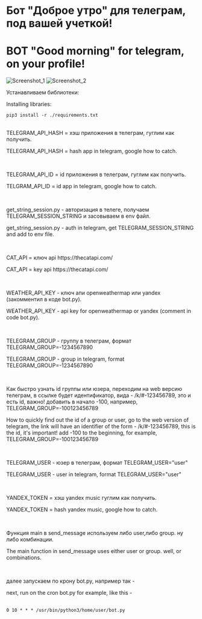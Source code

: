 # Бот "Доброе утро" для телеграм, под вашей учеткой!
# BOT "Good morning" for telegram, on your profile!
![Screenshot_1](https://user-images.githubusercontent.com/12657938/235433999-d8163841-6a49-49e1-a67c-31f1a71cb5d5.png)
![Screenshot_2](https://user-images.githubusercontent.com/12657938/235433924-9e9af9e4-521d-4e42-bb51-96fc7ff224a4.png)

<p>Устанавливаем библиотеки:</p>
<p>Installing libraries:</p>

<code>pip3 install -r ./requirements.txt</code>
</br>
</br>
<p>TELEGRAM_API_HASH = хэш приложения в телеграм, гуглим как получить.</p>
<p>TELEGRAM_API_HASH = hash app in telegram, google how to catch.</p>
</br>
<p>TELEGRAM_API_ID = id приложения в телеграм, гуглим как получить. </p>
<p>TELGRAM_API_ID = id app in telegram, google how to catch.</p>
</br>
<p>get_string_session.py - авторизация в телеге, получаем TELEGRAM_SESSION_STRING и засовываем в env файл.</p>
<p>get_string_session.py - auth in telegram, get TELEGRAM_SESSION_STRING and add to env file.</p>
</br>
<p>CAT_API = ключ api https://thecatapi.com/</p>
<p>CAT_API = key api https://thecatapi.com/</p>
</br>
<p>WEATHER_API_KEY - ключ апи openweathermap или yandex (закомментил в коде bot.py).</p>
<p>WEATHER_API_KEY - api key for openweathermap or yandex (comment in code bot.py).</p>
</br>
<p>TELEGRAM_GROUP - группу в телеграм, формат TELEGRAM_GROUP=-1234567890</p>
<p>TELEGRAM_GROUP - group in telegram, format TELEGRAM_GROUP=-1234567890</p>
</br>
<p>Как быстро узнать id группы или юзера, переходим на web версию телеграм, в ссылке будет идентификатор, вида - /k/#-123456789, это и есть id, важно! добавить в начало -100, например, TELEGRAM_GROUP=-100123456789</p>
<p>How to quickly find out the id of a group or user, go to the web version of telegram, the link will have an identifier of the form - /k/#-123456789, this is the id, it's important! add -100 to the beginning, for example, TELEGRAM_GROUP=-100123456789</p>
</br>
<p>TELEGRAM_USER - юзер в телеграм, формат TELEGRAM_USER="user"</p>
<p>TELEGRAM_USER - user in telegram, format TELEGRAM_USER="user"</p>
</br>
<p>YANDEX_TOKEN = хэш yandex music гуглим как получить.</p>
<p>YANDEX_TOKEN = hash yandex music, google how to catch.</p>
</br>
<p>Функция main в send_message используем либо user,либо group. ну либо комбинации.</p>
<p>The main function in send_message uses either user or group. well, or combinations.</p>
</br>
<p>далее запускаем по крону bot.py, например так - </p>
<p>next, run on the cron bot.py for example, like this - </p>
</br>
  <code>0 10 * * * /usr/bin/python3/home/user/bot.py</code>
